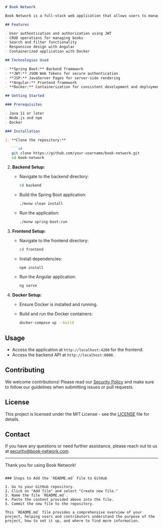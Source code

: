 ```markdown
# Book Network

Book Network is a full-stack web application that allows users to manage and share their book collections. The application is built using Spring, JWT, JSP, Docker, Angular, and other modern technologies.

## Features

- User authentication and authorization using JWT
- CRUD operations for managing books
- Search and filter functionality
- Responsive design with Angular
- Containerized application with Docker

## Technologies Used

- **Spring Boot:** Backend framework
- **JWT:** JSON Web Tokens for secure authentication
- **JSP:** JavaServer Pages for server-side rendering
- **Angular:** Frontend framework
- **Docker:** Containerization for consistent development and deployment environments

## Getting Started

### Prerequisites

- Java 11 or later
- Node.js and npm
- Docker

### Installation

1. **Clone the repository:**

   ```sh
   git clone https://github.com/your-username/book-network.git
   cd book-network
   ```

2. **Backend Setup:**

   - Navigate to the backend directory:

     ```sh
     cd backend
     ```

   - Build the Spring Boot application:

     ```sh
     ./mvnw clean install
     ```

   - Run the application:

     ```sh
     ./mvnw spring-boot:run
     ```

3. **Frontend Setup:**

   - Navigate to the frontend directory:

     ```sh
     cd frontend
     ```

   - Install dependencies:

     ```sh
     npm install
     ```

   - Run the Angular application:

     ```sh
     ng serve
     ```

4. **Docker Setup:**

   - Ensure Docker is installed and running.
   - Build and run the Docker containers:

     ```sh
     docker-compose up --build
     ```

## Usage

- Access the application at `http://localhost:4200` for the frontend.
- Access the backend API at `http://localhost:8080`.

## Contributing

We welcome contributions! Please read our [Security Policy](SECURITY.md) and make sure to follow our guidelines when submitting issues or pull requests.

## License

This project is licensed under the MIT License - see the [LICENSE](LICENSE) file for details.

## Contact

If you have any questions or need further assistance, please reach out to us at [security@book-network.com](mailto:security@book-network.com).

---

Thank you for using Book Network!
```

### Steps to Add the `README.md` File to GitHub

1. Go to your GitHub repository.
2. Click on "Add file" and select "Create new file."
3. Name the file `README.md`.
4. Paste the content provided above into the file.
5. Commit the new file to the repository.

This `README.md` file provides a comprehensive overview of your project, helping users and contributors understand the purpose of the project, how to set it up, and where to find more information.
